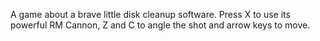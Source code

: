 A game about a brave little disk cleanup software.
Press X to use its powerful RM Cannon, Z and C to angle the shot and arrow keys to move.
